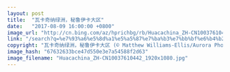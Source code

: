 ```yaml
---
layout: post
title:  "瓦卡奇纳绿洲，秘鲁伊卡大区"
date:   "2017-08-09 16:00:00 +0800"
image_url: "http://cn.bing.com/az/hprichbg/rb/Huacachina_ZH-CN10037610442_1920x1080.jpg"
link: "/search?q=%e7%93%a6%e5%8d%a1%e5%a5%87%e7%ba%b3%e7%bb%bf%e6%b4%b2&form=hpcapt&mkt=zh-cn"
copyright: "瓦卡奇纳绿洲，秘鲁伊卡大区 (© Matthew Williams-Ellis/Aurora Photos)"
image_hash: "67632633bce47d550e3e7a54588f2d63"
image_filename: "Huacachina_ZH-CN10037610442_1920x1080.jpg"
---
```

